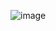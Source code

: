 ![image](https://github.com/VinceAtom/nsg-malicious-allowed-in/assets/171977777/a6074801-1593-475c-b8e4-e9304a328b04)
